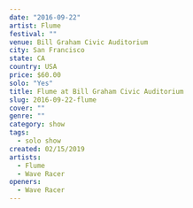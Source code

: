 ```yaml
---
date: "2016-09-22"
artist: Flume
festival: ""
venue: Bill Graham Civic Auditorium
city: San Francisco
state: CA
country: USA
price: $60.00
solo: "Yes"
title: Flume at Bill Graham Civic Auditorium
slug: 2016-09-22-flume
cover: ""
genre: ""
category: show
tags:
  - solo show
created: 02/15/2019
artists:
  - Flume
  - Wave Racer
openers:
  - Wave Racer
---
```

